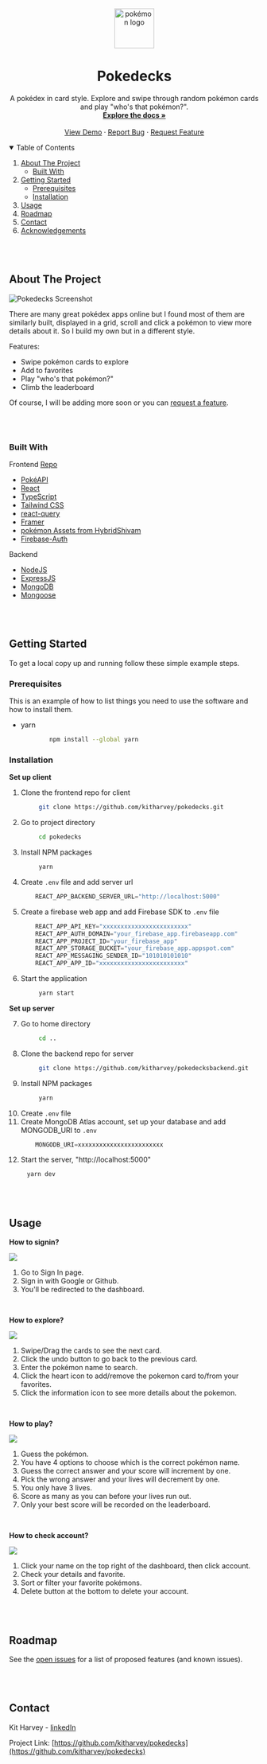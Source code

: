 <br />
<p align="center">
    <img src="./src/Assets/pokemon-logo.svg" alt="pokémon logo" width="80" height="80">

  <h1 align="center">Pokedecks</h1>

  <p align="center">
    A pokédex in card style. Explore and swipe through random pokémon cards and play "who's that pokémon?".
    <br />
    <a href="https://github.com/kitharvey/pokedecks/blob/main/README.md"><strong>Explore the docs »</strong></a>
    <br />
    <br />
    <a href="https://poke-decks.vercel.app/" target="_blank" >View Demo</a>
    ·
    <a href="https://github.com/kitharvey/pokedecks/issues" target="_blank" >Report Bug</a>
    ·
    <a href="https://github.com/kitharvey/pokedecks/issues" target="_blank" >Request Feature</a>
  </p>
</p>



<!-- TABLE OF CONTENTS -->
<details open="open">
  <summary>Table of Contents</summary>
  <ol>
    <li>
      <a href="#about-the-project">About The Project</a>
      <ul>
        <li><a href="#built-with">Built With</a></li>
      </ul>
    </li>
    <li>
      <a href="#getting-started">Getting Started</a>
      <ul>
        <li><a href="#prerequisites">Prerequisites</a></li>
        <li><a href="#installation">Installation</a></li>
      </ul>
    </li>
    <li><a href="#usage">Usage</a></li>
    <li><a href="#roadmap">Roadmap</a></li>
    <li><a href="#contact">Contact</a></li>
    <li><a href="#acknowledgements">Acknowledgements</a></li>
  </ol>
</details>

<br />
<br />

<!-- ABOUT THE PROJECT -->
## About The Project

![Pokedecks Screenshot](./src/Assets/screen.gif)

There are many great pokédex apps online but I found most of them are similarly built, displayed in a grid, scroll and click a pokémon to view more details about it. So I build my own but in a different style.

Features:
* Swipe pokémon cards to explore
* Add to favorites
* Play "who's that pokémon?"
* Climb the leaderboard

Of course, I will be adding more soon or you can <a href="https://github.com/kitharvey/pokedecks/issues" target="_blank" >request a feature</a>.

<br />
<br />

### Built With
Frontend [Repo](https://github.com/kitharvey/pokedecks)
- [PokéAPI](https://pokeapi.co/)
- [React](https://reactjs.org/)
- [TypeScript](https://www.typescriptlang.org/)
- [Tailwind CSS](https://tailwindcss.com/)
- [react-query](https://react-query.tanstack.com/)
- [Framer](https://www.framer.com/api/motion/)
- [pokémon Assets from HybridShivam](https://github.com/HybridShivam/pokémon)
- [Firebase-Auth](https://firebase.google.com/docs/auth)

Backend
- [NodeJS](https://nodejs.org/en/)
- [ExpressJS](https://expressjs.com/)
- [MongoDB](https://www.mongodb.com/)
- [Mongoose](https://mongoosejs.com/)
  
  
<br />
<br />


<!-- GETTING STARTED -->
## Getting Started
To get a local copy up and running follow these simple example steps.

### Prerequisites

This is an example of how to list things you need to use the software and how to install them.
* yarn
    ```sh
            npm install --global yarn
    ```

### Installation

**Set up client**

1. Clone the frontend repo for client
   ```sh
        git clone https://github.com/kitharvey/pokedecks.git
   ```
2. Go to project directory
   ```sh
        cd pokedecks
   ```
3. Install NPM packages
   ```sh
        yarn
   ```
4. Create `.env` file and add server url
    ```js
        REACT_APP_BACKEND_SERVER_URL="http://localhost:5000"
    ```
5. Create a firebase web app and add Firebase SDK to `.env` file
    ```js
        REACT_APP_API_KEY="xxxxxxxxxxxxxxxxxxxxxxxx"
        REACT_APP_AUTH_DOMAIN="your_firebase_app.firebaseapp.com"
        REACT_APP_PROJECT_ID="your_firebase_app"
        REACT_APP_STORAGE_BUCKET="your_firebase_app.appspot.com"
        REACT_APP_MESSAGING_SENDER_ID="101010101010"
        REACT_APP_APP_ID="xxxxxxxxxxxxxxxxxxxxxxxx"
    ```
6. Start the application
   ```sh
        yarn start
   ```

**Set up server**

7. Go to home directory
   ```sh
        cd ..
   ```
8. Clone the backend repo for server
   ```sh
        git clone https://github.com/kitharvey/pokedecksbackend.git
   ```
9. Install NPM packages
   ```sh
        yarn
   ```
10. Create `.env` file 
11. Create MongoDB Atlas account, set up your database and add MONGODB_URI to `.env`
    ```js
        MONGODB_URI=xxxxxxxxxxxxxxxxxxxxxxxx
    ```
12. Start the server, "http://localhost:5000"
   ```sh
        yarn dev
   ```


<br />
<br />

<!-- USAGE EXAMPLES -->
## Usage

**How to signin?**

![](public/readmeImages/signin.PNG)

1. Go to Sign In page.
2. Sign in with Google or Github.
3. You'll be redirected to the dashboard.

<br />

**How to explore?**

![](public/readmeImages/explore.PNG)

1. Swipe/Drag the cards to see the next card.
2. Click the undo button to go back to the previous card.
3. Enter the pokémon name to search.
4. Click the heart icon to add/remove the pokemon card to/from your favorites.
5. Click the information icon to see more details about the pokemon.

<br />

**How to play?**

![](public/readmeImages/play.PNG)

1. Guess the pokémon.
2. You have 4 options to choose which is the correct pokémon name.
3. Guess the correct answer and your score will increment by one.
4. Pick the wrong answer and your lives will decrement by one.
5. You only have 3 lives.
6. Score as many as you can before your lives run out.
7. Only your best score will be recorded on the leaderboard.

<br />

**How to check account?**

![](public/readmeImages/account.PNG)

1. Click your name on the top right of the dashboard, then click account.
2. Check your details and favorite.
3. Sort or filter your favorite pokémons.
4. Delete button at the bottom to delete your account.

<br />
<br />

<!-- ROADMAP -->
## Roadmap

See the [open issues](https://github.com/kitharvey/pokedecks/issues) for a list of proposed features (and known issues).

<br />
<br />

<!-- CONTACT -->
## Contact

Kit Harvey - [linkedIn](https://www.linkedin.com/in/kitharvey/)

Project Link: [https://github.com/kitharvey/pokedecks](https://github.com/kitharvey/pokedecks)



<br/>
<br/>
